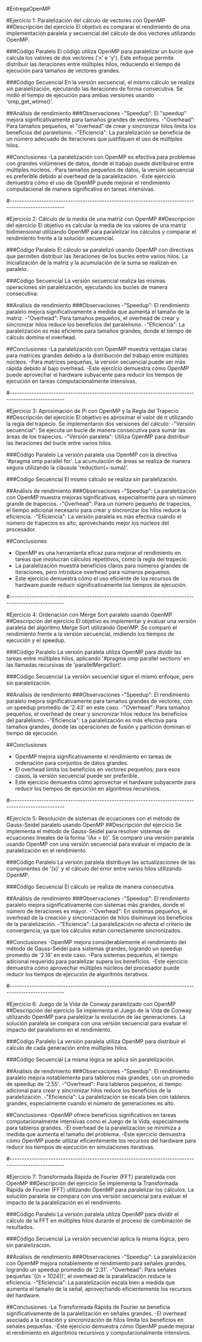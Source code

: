 #EntregaOpenMP

#Ejercicio 1: Paralelización del cálculo de vectores con OpenMP
##Descripción del ejercicio
El objetivo es comparar el rendimiento de una implementación paralela y secuencial del cálculo de dos vectores utilizando OpenMP.

###Código Paralelo
El código utiliza OpenMP para paralelizar un bucle que calcula los valores de dos vectores ('x' e 'y'). Este enfoque permite distribuir las iteraciones entre múltiples hilos, reduciendo el tiempo de ejecución para tamaños de vectores grandes.

###Código Secuencial
En la versión secuencial, el mismo cálculo se realiza sin paralelización, ejecutando las iteraciones de forma consecutiva.
Se midió el tiempo de ejecución para ambas versiones usando 'omp_get_wtime()'.

##Análisis de rendimiento
###Observaciones
-"Speedup": El "speedup" mejora significativamente para tamaños grandes de vectores.
-"Overhead": Para tamaños pequeños, el "overhead" de crear y sincronizar hilos limita los beneficios del paralelismo.
-"Eficiencia": La paralelización se beneficia de un número adecuado de iteraciones que justifiquen el uso de múltiples hilos.

##Conclusiones
-La paralelización con OpenMP es efectiva para problemas con grandes volúmenes de datos, donde el trabajo puede distribuirse entre múltiples núcleos.
-Para tamaños pequeños de datos, la versión secuencial es preferible debido al overhead de la paralelización.
-Este ejercicio demuestra cómo el uso de OpenMP puede mejorar el rendimiento computacional de manera significativa en tareas intensivas.

#----------------------------------------------------------------------------------------------------

#Ejercicio 2: Cálculo de la media de una matriz con OpenMP
##Descripción del ejercicio
El objetivo es calcular la media de los valores de una matriz bidimensional utilizando OpenMP para paralelizar los cálculos y comparar el rendimiento frente a la solución secuencial.

###Código Paralelo
El cálculo se paralelizó usando OpenMP con directivas que permiten distribuir las iteraciones de los bucles entre varios hilos. La inicialización de la matriz y la acumulación de la suma se realizan en paralelo.

###Código Secuencial
La versión secuencial realiza las mismas operaciones sin paralelización, ejecutando los bucles de manera consecutiva:

##Análisis de rendimiento
###Observaciones
-"Speedup": El rendimiento paralelo mejora significativamente a medida que aumenta el tamaño de la matriz.
-"Overhead": Para tamaños pequeños, el overhead de crear y sincronizar hilos reduce los beneficios del paralelismo.
-"Eficiencia": La paralelización es más eficiente para tamaños grandes, donde el tiempo de cálculo domina el overhead.

##Conclusiones
-La paralelización con OpenMP muestra ventajas claras para matrices grandes debido a la distribución del trabajo entre múltiples núcleos.
-Para matrices pequeñas, la versión secuencial puede ser más rápida debido al bajo overhead.
-Este ejercicio demuestra cómo OpenMP puede aprovechar el hardware subyacente para reducir los tiempos de ejecución en tareas computacionalmente intensivas.

#----------------------------------------------------------------------------------------------------

#Ejercicio 3: Aproximación de Pi con OpenMP y la Regla del Trapecio
##Descripción del ejercicio
El objetivo es aproximar el valor de π utilizando la regla del trapecio. Se implementaron dos versiones del cálculo:
-"Versión secuencial": Se ejecuta un bucle de manera consecutiva para sumar las áreas de los trapecios.
-"Versión paralela": Utiliza OpenMP para distribuir las iteraciones del bucle entre varios hilos.

###Código Paralelo
La versión paralela usa OpenMP con la directiva '#pragma omp parallel for'. La acumulación de áreas se realiza de manera segura utilizando la cláusula 'reduction(+:suma)'.

###Código Secuencial
El mismo cálculo se realiza sin paralelización.

##Análisis de rendimiento
###Observaciones
-"Speedup": La paralelización con OpenMP muestra mejoras significativas, especialmente para un número grande de trapecios.
-"Overhead": Para un número pequeño de trapecios, el tiempo adicional necesario para crear y sincronizar los hilos reduce la eficiencia.
-"Eficiencia": La versión paralela es más efectiva cuando el número de trapecios es alto, aprovechando mejor los núcleos del procesador.

##Conclusiones
- OpenMP es una herramienta eficaz para mejorar el rendimiento en tareas que involucran cálculos repetitivos, como la regla del trapecio.
- La paralelización muestra beneficios claros para números grandes de iteraciones, pero introduce overhead para números pequeños.
- Este ejercicio demuestra cómo el uso eficiente de los recursos de hardware puede reducir significativamente los tiempos de ejecución.

#----------------------------------------------------------------------------------------------------

#Ejercicio 4: Ordenación con Merge Sort paralelo usando OpenMP
##Descripción del ejercicio
El objetivo es implementar y evaluar una versión paralela del algoritmo Merge Sort utilizando OpenMP. Se comparó el rendimiento frente a la versión secuencial, midiendo los tiempos de ejecución y el speedup.

###Código Paralelo
La versión paralela utiliza OpenMP para dividir las tareas entre múltiples hilos, aplicando '#pragma omp parallel sections' en las llamadas recursivas de 'parallelMergeSort'.

###Código Secuencial
La versión secuencial sigue el mismo enfoque, pero sin paralelización.

##Análisis de rendimiento
###Observaciones
-"Speedup": El rendimiento paralelo mejora significativamente para tamaños grandes de vectores, con un speedup promedio de '2.43' en este caso.
-"Overhead": Para tamaños pequeños, el overhead de crear y sincronizar hilos reduce los beneficios del paralelismo.
-"Eficiencia": La paralelización es más efectiva para tamaños grandes, donde las operaciones de fusión y partición dominan el tiempo de ejecución.

##Conclusiones
- OpenMP mejora significativamente el rendimiento en tareas de ordenación para conjuntos de datos grandes.
- El overhead limita los beneficios en vectores pequeños; para esos casos, la versión secuencial puede ser preferible.
- Este ejercicio demuestra cómo aprovechar el hardware subyacente para reducir los tiempos de ejecución en algoritmos recursivos.

#----------------------------------------------------------------------------------------------------

#Ejercicio 5: Resolución de sistemas de ecuaciones con el método de Gauss-Seidel paralelo usando OpenMP
##Descripción del ejercicio
Se implementa el método de Gauss-Seidel para resolver sistemas de ecuaciones lineales de la forma '\(Ax = b\)'. Se comparó una versión paralela usando OpenMP con una versión secuencial para evaluar el impacto de la paralelización en el rendimiento.

###Código Paralelo
La versión paralela distribuye las actualizaciones de las componentes de '\(x\)' y el cálculo del error entre varios hilos utilizando OpenMP.

###Código Secuencial
El cálculo se realiza de manera consecutiva.

##Análisis de rendimiento
###Observaciones
-"Speedup": El rendimiento paralelo mejora significativamente con sistemas más grandes, donde el número de iteraciones es mayor.
-"Overhead": En sistemas pequeños, el overhead de la creación y sincronización de hilos disminuye los beneficios de la paralelización.
-"Eficiencia": La paralelización no afecta el criterio de convergencia, ya que los cálculos están correctamente sincronizados.

##Conclusiones
-OpenMP mejora considerablemente el rendimiento del método de Gauss-Seidel para sistemas grandes, logrando un speedup promedio de '2.16' en este caso.
-Para sistemas pequeños, el tiempo adicional requerido para paralelizar supera los beneficios.
-Este ejercicio demuestra cómo aprovechar múltiples núcleos del procesador puede reducir los tiempos de ejecución de algoritmos iterativos.

#----------------------------------------------------------------------------------------------------

#Ejercicio 6: Juego de la Vida de Conway paralelizado con OpenMP
##Descripción del ejercicio
Se implementa el Juego de la Vida de Conway utilizando OpenMP para paralelizar la evolución de las generaciones. La solución paralela se compara con una versión secuencial para evaluar el impacto del paralelismo en el rendimiento.

###Código Paralelo
La versión paralela utiliza OpenMP para distribuir el cálculo de cada generación entre múltiples hilos.

###Código Secuencial
La misma lógica se aplica sin paralelización.

##Análisis de rendimiento
###Observaciones
-"Speedup": El rendimiento paralelo mejora notablemente para tableros más grandes, con un promedio de speedup de '2.55'.
-"Overhead": Para tableros pequeños, el tiempo adicional para crear y sincronizar hilos reduce los beneficios de la paralelización.
-"Eficiencia": La paralelización se escala bien con tableros grandes, especialmente cuando el número de generaciones es alto.

##Conclusiones
-OpenMP ofrece beneficios significativos en tareas computacionalmente intensivas como el Juego de la Vida, especialmente para tableros grandes.
-El overhead de la paralelización se minimiza a medida que aumenta el tamaño del problema.
-Este ejercicio demuestra cómo OpenMP puede utilizar eficientemente los recursos del hardware para reducir los tiempos de ejecución en simulaciones iterativas.

#----------------------------------------------------------------------------------------------------

#Ejercicio 7: Transformada Rápida de Fourier (FFT) paralelizada con OpenMP
##Descripción del ejercicio
Se implementa la Transformada Rápida de Fourier (FFT) utilizando OpenMP para paralelizar los cálculos. La solución paralela se compara con una versión secuencial para evaluar el impacto de la paralelización en el rendimiento.

###Código Paralelo
La versión paralela utiliza OpenMP para dividir el cálculo de la FFT en múltiples hilos durante el proceso de combinación de resultados.

###Código Secuencial
La versión secuencial aplica la misma lógica, pero sin paralelización.

##Análisis de rendimiento
###Observaciones
-"Speedup": La paralelización con OpenMP mejora notablemente el rendimiento para señales grandes, logrando un speedup promedio de '2.31'.
-"Overhead": Para señales pequeñas '(\(n = 1024\))', el overhead de la paralelización reduce la eficiencia.
-"Eficiencia": La paralelización escala bien a medida que aumenta el tamaño de la señal, aprovechando eficientemente los recursos del hardware.

##Conclusiones
-La Transformada Rápida de Fourier se beneficia significativamente de la paralelización en señales grandes.
-El overhead asociado a la creación y sincronización de hilos limita los beneficios en señales pequeñas.
-Este ejercicio demuestra cómo OpenMP puede mejorar el rendimiento en algoritmos recursivos y computacionalmente intensivos.
